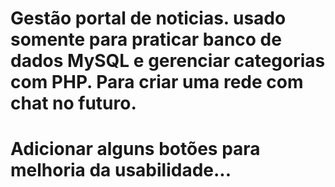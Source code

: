 # Gestão portal de noticias. usado somente para praticar banco de dados MySQL e gerenciar categorias com PHP. Para criar uma rede com chat no futuro.
# Adicionar alguns botões para melhoria da usabilidade...

